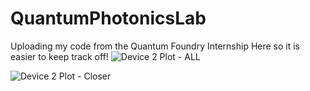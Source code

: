 # QuantumPhotonicsLab

Uploading my code from the Quantum Foundry Internship Here so it is easier to keep track off!
![Device 2 Plot - ALL](https://github.com/YanezAndrew/QuantumPhotonicsLab/assets/111101364/aa18566e-1d7b-487e-bc0a-c1435c94da85)




![Device 2 Plot - Closer](https://github.com/YanezAndrew/QuantumPhotonicsLab/assets/111101364/2ae2044e-a29b-425c-a107-0ffa08d827b2)

